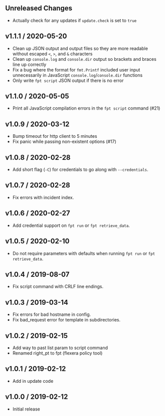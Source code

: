 Unreleased Changes
------------------
* Actually check for any updates if `update.check` is set to `true`

v1.1.1 / 2020-05-20
-------------------
* Clean up JSON output and output files so they are more readable without escaped `<`, `>`, and `&` characters
* Clean up `console.log` and `console.dir` output so brackets and braces line up correctly
* Fix a bug where the format for `fmt.Printf` included user input unnecessarily in JavaScript `console.log`/`console.dir` functions
* Only write `fpt script` JSON output if there is no error

v1.1.0 / 2020-05-05
-------------------
* Print all JavaScript compilation errors in the `fpt script` command (#21)

v1.0.9 / 2020-03-12
-------------------
* Bump timeout for http client to 5 minutes
* Fix panic while passing non-existent options (#17)

v1.0.8 / 2020-02-28
-------------------
* Add short flag (`-C`) for credentials to go along with `--credentials`.

v1.0.7 / 2020-02-28
-------------------
* Fix errors with incident index.

v1.0.6 / 2020-02-27
-------------------
* Add credential support on `fpt run` or `fpt retrieve_data`.

v1.0.5 / 2020-02-10
-------------------
* Do not require parameters with defaults when running `fpt run` or `fpt retrieve_data`.

v1.0.4 / 2019-08-07
-------------------
* Fix script command with CRLF line endings.

v1.0.3 / 2019-03-14
-------------------
* Fix errors for bad hostname in config.
* Fix bad_request error for template in subdirectories.

v1.0.2 / 2019-02-15
-------------------
* Add way to past list param to script command
* Renamed right_pt to fpt (flexera policy tool)

v1.0.1 / 2019-02-12
-------------------
* Add in update code

v1.0.0 / 2019-02-12
-------------------
* Initial release
